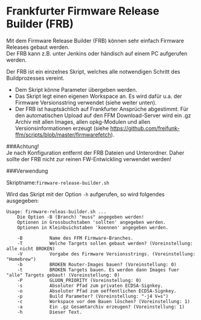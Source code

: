 # Frankfurter Firmware Release Builder (FRB)

Mit dem Firmware Release Builder (FRB) können sehr einfach Firmware Releases gebaut werden.  
Der FRB kann z.B. unter Jenkins oder händisch auf einem PC aufgerufen werden.  

Der FRB ist ein einzelnes Skript, welches alle notwendigen Schritt des Buildprozesses vereint.   
  - Dem Skript könne Parameter übergeben werden.  
  - Das Skript legt einen eigenen Workspace an. Es wird dafür u.a. der Firmware Versionsstring verwendet (siehe weiter unten).  
  - Der FRB ist hauptsächlich auf Frankfurter Ansprüche abgestimmt. Für den automatischen Upload auf den FFM Download-Server wird ein .gz Archiv mit allen Images, allen opkg-Modulen und allen Versionsinformationen erzeugt (siehe https://github.com/freifunk-ffm/scripts/blob/master/firmwarefetch).  

###Achtung!   
Je nach Konfiguration entfernt der FRB Dateien und Unterordner. Daher sollte der FRB nicht zur reinen FW-Entwickling verwendet werden!
  
###Verwendung
   
Skriptname:`firmware-release-builder.sh`  

Wird das Skript mit der Option `-h` aufgerufen, so wird folgendes ausgegeben:

```
Usage: firmware-releas-builder.sh ... 
    Die Option -B (Branch) "muss" angegeben werden!
    Optionen in Grossbuchstaben 'sollten' angegeben werden.
    Optionen in Kleinbuichstaben 'koennen' angegeben werden.
 
    -B          Name des FFM Firmware-Branches.
    -T          Welche Targets sollen gebaut werden? (Voreinstellung: alle nicht BROKEN)
    -V          Vorgabe des Firmware Versionsstrings. (Voreinstellung: "Homebrew")
    -b          BROKEN Router-Images bauen? (Voreinstellung: 0)
    -t          BROKEN Targets bauen. Es werden dann Images fuer "alle" Targets gebaut! (Voreinstellung: 0)
    -P          GLUON_PRIORITY (Voreinstellung: 0)
    -s          Absoluter Pfad zum privaten ECDSA-Signkey.
    -o          Absoluter Pfad zum oeffentlichen ECDSA-Signkey.
    -p          Build Parameter? (Voreinstellung: "-j4 V=s")
    -c          Workspace vor dem Bauen löschen? (Voreinstellung: 1)
    -a          Ein .gz Gesamtarchiv erzeugen? (Voreinstellung: 1)
    -h          Dieser Text.
```
